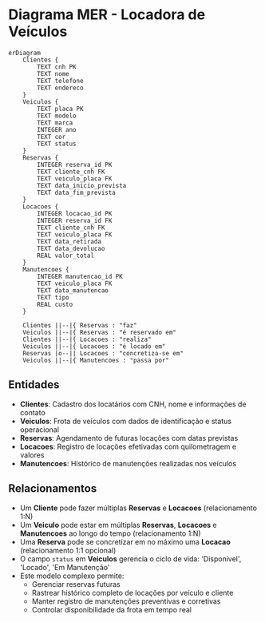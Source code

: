 # Diagrama MER - Locadora de Veículos

```mermaid
erDiagram
    Clientes {
        TEXT cnh PK
        TEXT nome
        TEXT telefone
        TEXT endereco
    }
    Veiculos {
        TEXT placa PK
        TEXT modelo
        TEXT marca
        INTEGER ano
        TEXT cor
        TEXT status
    }
    Reservas {
        INTEGER reserva_id PK
        TEXT cliente_cnh FK
        TEXT veiculo_placa FK
        TEXT data_inicio_prevista
        TEXT data_fim_prevista
    }
    Locacoes {
        INTEGER locacao_id PK
        INTEGER reserva_id FK
        TEXT cliente_cnh FK
        TEXT veiculo_placa FK
        TEXT data_retirada
        TEXT data_devolucao
        REAL valor_total
    }
    Manutencoes {
        INTEGER manutencao_id PK
        TEXT veiculo_placa FK
        TEXT data_manutencao
        TEXT tipo
        REAL custo
    }

    Clientes ||--|{ Reservas : "faz"
    Veiculos ||--|{ Reservas : "é reservado em"
    Clientes ||--|{ Locacoes : "realiza"
    Veiculos ||--|{ Locacoes : "é locado em"
    Reservas |o--|| Locacoes : "concretiza-se em"
    Veiculos ||--|{ Manutencoes : "passa por"
```

## Entidades

- **Clientes**: Cadastro dos locatários com CNH, nome e informações de contato
- **Veiculos**: Frota de veículos com dados de identificação e status operacional
- **Reservas**: Agendamento de futuras locações com datas previstas
- **Locacoes**: Registro de locações efetivadas com quilometragem e valores
- **Manutencoes**: Histórico de manutenções realizadas nos veículos

## Relacionamentos

- Um **Cliente** pode fazer múltiplas **Reservas** e **Locacoes** (relacionamento 1:N)
- Um **Veiculo** pode estar em múltiplas **Reservas**, **Locacoes** e **Manutencoes** ao longo do tempo (relacionamento 1:N)
- Uma **Reserva** pode se concretizar em no máximo uma **Locacao** (relacionamento 1:1 opcional)
- O campo `status` em **Veiculos** gerencia o ciclo de vida: 'Disponível', 'Locado', 'Em Manutenção'
- Este modelo complexo permite:
  - Gerenciar reservas futuras
  - Rastrear histórico completo de locações por veículo e cliente
  - Manter registro de manutenções preventivas e corretivas
  - Controlar disponibilidade da frota em tempo real